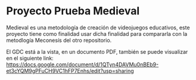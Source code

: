 # Proyecto Prueba Medieval
Medieval es una metodología de creación de videojuegos educativos, este proyecto tiene como finalidad usar dicha finalidad para compararla con la metodlogía Meconesís del otro repositorio.

El GDC está a la vista, en un documento PDF, también se puede visualizar en el siguiente link: https://docs.google.com/document/d/1QTyn4DAVMu0nBEb9-et3cYQM9gPFuCH9VC1hFP7Enhs/edit?usp=sharing
